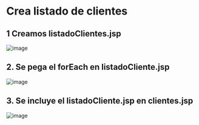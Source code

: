 # Crea listado de clientes


## 1 Creamos listadoClientes.jsp

![image](https://user-images.githubusercontent.com/31961588/185758300-7126c4b4-0e5c-48f9-be1c-bcc2af45406d.png)

## 2. Se pega el forEach en listadoCliente.jsp

![image](https://user-images.githubusercontent.com/31961588/185758359-fc0df10d-1556-4de8-a30d-97038e794dc2.png)

## 3. Se incluye el listadoCliente.jsp en clientes.jsp

![image](https://user-images.githubusercontent.com/31961588/185758372-c7db79be-d372-441a-8d68-ca433c0d57e9.png)
